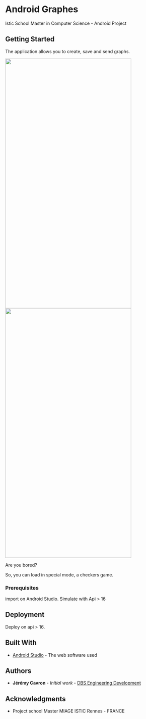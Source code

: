 # Android Graphes

Istic School Master in Computer Science - Android Project


## Getting Started

The application allows you to create, save and send graphs.

<img src="https://user-images.githubusercontent.com/8668325/32703927-9a2e8dbe-c7fd-11e7-9b2d-06b56f1e1b54.png" width="400" height="790">

<img src="https://user-images.githubusercontent.com/8668325/32703984-7ea598d4-c7fe-11e7-826e-26989b3369c0.png" width="400" height="790">

Are you bored?

So, you can load in special mode, a checkers game.



### Prerequisites

import on Android Studio. Simulate with Api > 16


## Deployment

Deploy on api > 16.

## Built With

* [Android Studio](https://developer.android.com/studio/index.html) - The web software used


## Authors

* **Jérémy Cavron** - *Initial work* - [DBS Engineering Development](https://github.com/dbsengineering)

## Acknowledgments

* Project school Master MIAGE ISTIC Rennes - FRANCE

